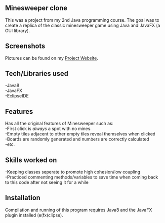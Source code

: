 ## Minesweeper clone
This was a project from my 2nd Java programming course. The goal was to create a replica of the classic minesweeper game using Java and JavaFX (a GUI library).

## Screenshots
Pictures can be found on my [Project Website](http://krishanhewitt.ca/projectPage.php#msDiv).

## Tech/Libraries used
  -Java8  
  -JavaFX  
  -EclipseIDE  
  
## Features
   Has all the original features of Minesweeper such as:  
   -First click is *always* a spot with no mines  
   -Empty tiles adjacent to other empty tiles reveal themselves when clicked  
   -Boards are randomly generated and numbers are correctly calculated  
   -etc.  
    
## Skills worked on
  -Keeping classes seperate to promote high cohesion/low coupling  
  -Practiced commenting methods/variables to save time when coming back to this code after not seeing it for a while  
 
## Installation
Compilation and running of this program requires Java8 and the JavaFX plugin installed (e(fx)clipse).

